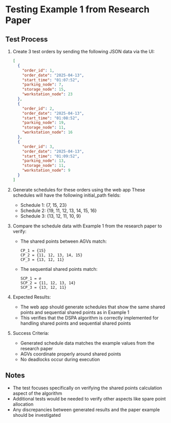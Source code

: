 # Testing Example 1 from Research Paper

## Test Process

1. Create 3 test orders by sending the following JSON data via the UI:

   ```json
   [
     {
       "order_id": 1,
       "order_date": "2025-04-13",
       "start_time": "01:07:52",
       "parking_node": 7,
       "storage_node": 15,
       "workstation_node": 23
     },
     {
       "order_id": 2,
       "order_date": "2025-04-13",
       "start_time": "01:08:52",
       "parking_node": 19,
       "storage_node": 11,
       "workstation_node": 16
     },
     {
       "order_id": 3,
       "order_date": "2025-04-13",
       "start_time": "01:09:52",
       "parking_node": 13,
       "storage_node": 11,
       "workstation_node": 9
     }
   ]
   ```

2. Generate schedules for these orders using the web app
   These schedules will have the following initial_path fields:

   - Schedule 1: {7, 15, 23}
   - Schedule 2: {19, 11, 12, 13, 14, 15, 16}
   - Schedule 3: {13, 12, 11, 10, 9}

3. Compare the schedule data with Example 1 from the research paper to verify:

   - The shared points between AGVs match:

     ```
     CP_1 = {15}
     CP_2 = {11, 12, 13, 14, 15}
     CP_3 = {13, 12, 11}
     ```

   - The sequential shared points match:
     ```
     SCP_1 = ∅
     SCP_2 = {11, 12, 13, 14}
     SCP_3 = {13, 12, 11}
     ```

4. Expected Results:

   - The web app should generate schedules that show the same shared points and sequential shared points as in Example 1
   - This verifies that the DSPA algorithm is correctly implemented for handling shared points and sequential shared points

5. Success Criteria:
   - Generated schedule data matches the example values from the research paper
   - AGVs coordinate properly around shared points
   - No deadlocks occur during execution

## Notes

- The test focuses specifically on verifying the shared points calculation aspect of the algorithm
- Additional tests would be needed to verify other aspects like spare point allocation
- Any discrepancies between generated results and the paper example should be investigated
